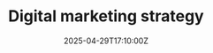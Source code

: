 ---
title: Digital marketing strategy
linkTitle: Digital marketing strategy
date: '2025-04-29T17:10:00Z'
weight: 1
description: Digital marketing strategy includes objectives, mission statement, market
  analysis, and a detailed plan for implementation, focusing on digital marketing
  mix elements like product, price, promotion, and place to enhance customer engagement
  and achieve corporate goals.
draft: false
ref: digital-marketing-strategy
---